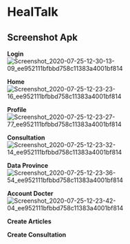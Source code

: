 # HealTalk

## Screenshot Apk
  <b>Login</b>
![Screenshot_2020-07-25-12-30-13-09_ee952111bfbbd758c11383a4001bf814](https://user-images.githubusercontent.com/58157142/88449658-c7172d80-ce72-11ea-9a41-c759e397d8b4.png)
  
  <b>Home</b>
![Screenshot_2020-07-25-12-23-23-16_ee952111bfbbd758c11383a4001bf814](https://user-images.githubusercontent.com/58157142/88449713-3260ff80-ce73-11ea-97eb-63a4c4df9463.png)

  <b>Profile</b>
![Screenshot_2020-07-25-12-23-27-77_ee952111bfbbd758c11383a4001bf814](https://user-images.githubusercontent.com/58157142/88449720-56244580-ce73-11ea-9a7e-10449351e5f5.png)

  <b>Consultation</b>
![Screenshot_2020-07-25-12-23-32-14_ee952111bfbbd758c11383a4001bf814](https://user-images.githubusercontent.com/58157142/88449745-8d92f200-ce73-11ea-823a-4a40e08406e8.png)

  <b>Data Province</b>
![Screenshot_2020-07-25-12-23-36-54_ee952111bfbbd758c11383a4001bf814](https://user-images.githubusercontent.com/58157142/88449763-b0250b00-ce73-11ea-906b-c84bcd50d136.png)

  <b>Account Docter</b>
![Screenshot_2020-07-25-12-23-42-04_ee952111bfbbd758c11383a4001bf814](https://user-images.githubusercontent.com/58157142/88449780-dea2e600-ce73-11ea-9aef-96a5eb55b942.png)

  <b>Create Articles</b>

  <b>Create Consultation</b>
